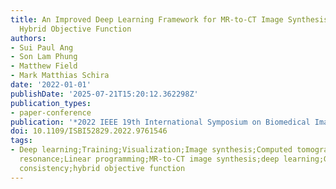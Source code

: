 ```yaml
---
title: An Improved Deep Learning Framework for MR-to-CT Image Synthesis with a New
  Hybrid Objective Function
authors:
- Sui Paul Ang
- Son Lam Phung
- Matthew Field
- Mark Matthias Schira
date: '2022-01-01'
publishDate: '2025-07-21T15:20:12.362298Z'
publication_types:
- paper-conference
publication: '*2022 IEEE 19th International Symposium on Biomedical Imaging (ISBI)*'
doi: 10.1109/ISBI52829.2022.9761546
tags:
- Deep learning;Training;Visualization;Image synthesis;Computed tomography;Magnetic
  resonance;Linear programming;MR-to-CT image synthesis;deep learning;GAN;structural
  consistency;hybrid objective function
---
```

